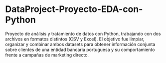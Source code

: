 # DataProject-Proyecto-EDA-con-Python
Proyecto de análisis y tratamiento de datos con Python, trabajando con dos archivos en formatos distintos (CSV y Excel).   El objetivo fue limpiar, organizar y combinar ambos datasets para obtener información conjunta sobre clientes de una entidad bancaria portuguesa y su comportamiento frente a campañas de marketing directo.
